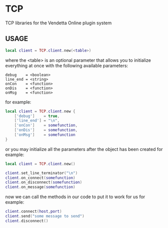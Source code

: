 # TCP
TCP libraries for the Vendetta Online plugin system

## USAGE

```lua
local client = TCP.client.new(<table>)
```
where the \<table\> is an optional parameter that allows you to initialize everything at once with the following available parameters:
```
debug    = <boolean>
line_end = <string>
onCon    = <function>
onDis    = <function>
onMsg    = <function>
```
for example:

```lua
local client = TCP.client.new {
    ['debug']    = true,
    ['line_end'] = "\n",
    ['onCon']    = somefunction,
    ['onDis']    = somefunction,
    ['onMsg']    = somefunction
}
```

or you may initialize all the parameters after the object has been created
for example:
```lua
local client = TCP.client.new()

client.set_line_terminator("\n")
client.on_connect(somefunction)
client.on_disconnect(somefunction)
client.on_message(somefunction)
```
now we can call the methods in our code to put it to work for us
for example:
```lua
client.connect(host,port)
client.send("some message to send")
client.disconnect()
```
